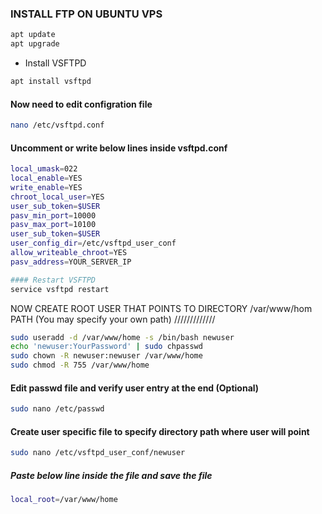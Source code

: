 ### INSTALL FTP ON UBUNTU VPS

```sh
apt update
apt upgrade
```
- Install VSFTPD
```sh
apt install vsftpd
```
#### Now need to edit configration file

```sh
nano /etc/vsftpd.conf
```
#### Uncomment or write below lines inside vsftpd.conf
```sh
local_umask=022
local_enable=YES
write_enable=YES
chroot_local_user=YES
user_sub_token=$USER
pasv_min_port=10000
pasv_max_port=10100
user_sub_token=$USER
user_config_dir=/etc/vsftpd_user_conf
allow_writeable_chroot=YES
pasv_address=YOUR_SERVER_IP
```
```sh
#### Restart VSFTPD
service vsftpd restart
```
NOW CREATE ROOT USER THAT POINTS TO DIRECTORY /var/www/hom PATH (You may specify your own path) /////////////
```sh
sudo useradd -d /var/www/home -s /bin/bash newuser
echo 'newuser:YourPassword' | sudo chpasswd 
sudo chown -R newuser:newuser /var/www/home
sudo chmod -R 755 /var/www/home
```
#### Edit passwd file and verify user entry at the end (Optional)
```sh
sudo nano /etc/passwd
```
#### Create user specific file to specify directory path where user will point

```sh
sudo nano /etc/vsftpd_user_conf/newuser
```
##### Paste below line inside the file and save the file
```sh
local_root=/var/www/home
```
